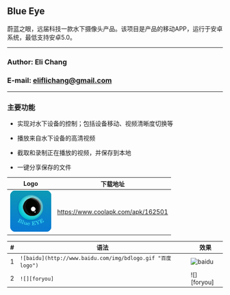 ## Blue Eye
蔚蓝之眼，远届科技一款水下摄像头产品。该项目是产品的移动APP，运行于安卓系统，最低支持安卓5.0。
***
### Author: Eli Chang
### E-mail: eliflichang@gmail.com
***
### 主要功能
* 实现对水下设备的控制；包括设备移动、视频清晰度切换等

* 播放来自水下设备的高清视频

* 截取和录制正在播放的视频，并保存到本地

* 一键分享保存的文件

|Logo|下载地址|
|---|---|
|![logo](/app/src/main/res/mipmap-xhdpi/logo.png "logo")|https://www.coolapk.com/apk/162501|

|#|语法|效果|
|---|---|----
|1|`![baidu](http://www.baidu.com/img/bdlogo.gif "百度logo")`|![baidu](http://www.baidu.com/img/bdlogo.gif "百度logo")
|2|`![][foryou]`|![][foryou]
